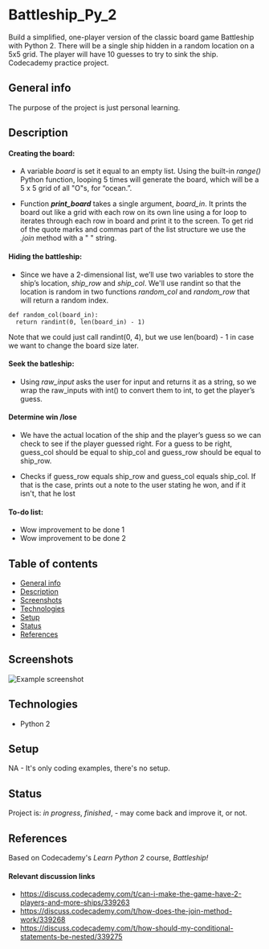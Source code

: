 # Battleship_Py_2
Build a simplified, one-player version of the classic board game Battleship with Python 2. There will be a single ship hidden in a random location on a 5x5 grid. The player will have 10 guesses to try to sink the ship. Codecademy practice project.

## General info
The purpose of the project is just personal learning. 

## Description

#### Creating the board:
* A variable _board_ is set it equal to an empty list. Using the built-in _range()_ Python function, looping 5 times will generate the board, which will be a 5 x 5 grid of all "O"s, for “ocean.”. 

* Function **_print_board_** takes a single argument, _board_in_. It prints the board out like a grid with each row on its own line using a for loop to iterates through each row in board and print it to the screen.  To get rid of the quote marks and commas part of the list structure we use the _.join_ method with a " " string. 


#### Hiding the battleship:
* Since we have a 2-dimensional list, we’ll use two variables to store the ship’s location, _ship_row_ and _ship_col_. We'll use randint so that the location is random in two functions _random_col_  and _random_row_ that will return a random index.

``` 
def random_col(board_in):   
  return randint(0, len(board_in) - 1) 
```
  
Note that we could just call randint(0, 4), but we use len(board) - 1 in case we want to change the board size later.

#### Seek the batleship:
* Using _raw_input_ asks the user for input and returns it as a string, so we wrap the raw_inputs with int() to convert them to int, to get the player’s guess.

#### Determine win /lose
* We have the actual location of the ship and the player’s guess so we can check to see if the player guessed right. For a guess to be right, guess_col should be equal to ship_col and guess_row should be equal to ship_row.

* Checks if guess_row equals ship_row and guess_col equals ship_col. If that is the case, prints out a note to the user stating he won, and if it isn't, that he lost 




#### To-do list:
* Wow improvement to be done 1
* Wow improvement to be done 2


## Table of contents
* [General info](#general-info)
* [Description](#description)
* [Screenshots](#screenshots)
* [Technologies](#technologies)
* [Setup](#setup)
* [Status](#status)
* [References](#references)


## Screenshots
![Example screenshot](./img/screenshot.png)

## Technologies
* Python 2

## Setup
NA - It's only coding examples, there's no setup.

## Status
Project is: _in progress_, _finished_, - may come back and improve it, or not.


## References
Based on Codecademy's _Learn Python 2_ course, _Battleship!_

#### Relevant discussion links
* https://discuss.codecademy.com/t/can-i-make-the-game-have-2-players-and-more-ships/339263
* https://discuss.codecademy.com/t/how-does-the-join-method-work/339268
* https://discuss.codecademy.com/t/how-should-my-conditional-statements-be-nested/339275

